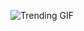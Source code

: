 ![Trending GIF](https://media1.giphy.com/media/2jMtpIi8mhE8ctiMtK/giphy.gif?cid=8bb217721v18ghujwyt5swf7zhqa747v5gmqn99zjaux16tm&ep=v1_gifs_search&rid=giphy.gif&ct=g)
